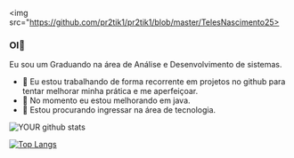 <img src="https://github.com/pr2tik1/pr2tik1/blob/master/TelesNascimento25>

### OI👋
Eu sou um Graduando na área de Análise e Desenvolvimento de sistemas.
- 🔭 Eu estou trabalhando de forma recorrente em projetos no github para tentar melhorar minha prática e me aperfeiçoar.
- 🌱 No momento eu estou melhorando em java.
- 🤝 Estou procurando ingressar na área de tecnologia.

![YOUR github stats](https://github-readme-stats.vercel.app/api?username=TelesNascimento25)

[![Top Langs](https://github-readme-stats.vercel.app/api/top-langs/?username=TelesNascimento25)](https://github.com/TelesNascimento25/github-readme-stats)


